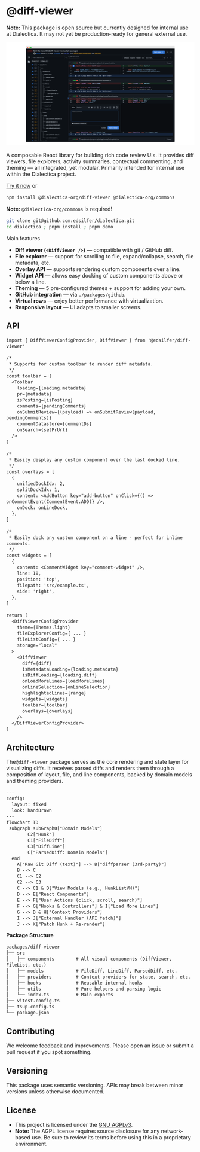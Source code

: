 # @diff-viewer

**Note:** This package is open source but currently designed for internal use at Dialectica. It may not yet be production-ready for general external use.

<p align="center">
  <img src="https://github.com/edsilfer/dialectica/blob/main/packages/diff-viewer/assets/dark-theme-web-split-view.png?raw=true" alt="dialectica diff viewer" style="max-width: 100%; height: auto;">
</p>

A composable React library for building rich code review UIs. It provides diff viewers, file explorers, activity summaries, contextual commenting, and theming — all integrated, yet modular. Primarily intended for internal use within the Dialectica project.

[Try it now](https://edsilfer.github.io/dialectica/) or

```bash
npm install @dialectica-org/diff-viewer @dialectica-org/commons
```
**Note:** `@dialectica-org/commons` is required!

```bash
git clone git@github.com:edsilfer/dialectica.git
cd dialectica ; pnpm install ; pnpm demo
```

Main features

<ul>
  <li><strong>Diff viewer (<code>&lt;DiffViewer /&gt;</code>)</strong> — compatible with git / GitHub diff.</li>
  <li><strong>File explorer</strong> — support for scrolling to file, expand/collapse, search, file metadata, etc.</li>
  <li><strong>Overlay API</strong> — supports rendering custom components over a line.</li>
  <li><strong>Widget API</strong> — allows easy docking of custom components above or below a line.</li>
  <li><strong>Theming</strong> — 5 pre-configured themes + support for adding your own.</li>
  <li><strong>GitHub integration</strong> — via <code>./packages/github</code>.</li>
  <li><strong>Virtual rows</strong> — enjoy better performance with virtualization.</li>
  <li><strong>Responsive layout</strong> — UI adapts to smaller screens.</li>
</ul>

## API

```tsx
import { DiffViewerConfigProvider, DiffViewer } from '@edsilfer/diff-viewer'

/*
 * Supports for custom toolbar to render diff metadata.
 */
const toolbar = (
  <Toolbar
    loading={loading.metadata}
    pr={metadata}
    isPosting={isPosting}
    comments={pendingComments}
    onSubmitReview={(payload) => onSubmitReview(payload, pendingComments)}
    commentDatastore={commentDs}
    onSearch={setPrUrl}
  />
)

/*
 * Easily display any custom component over the last docked line.
 */
const overlays = [
  {
    unifiedDockIdx: 2,
    splitDockIdx: 1,
    content: <AddButton key="add-button" onClick={() => onCommentEvent(CommentEvent.ADD)} />,
    onDock: onLineDock,
  },
]

/*
 * Easily dock any custom component on a line - perfect for inline comments.
 */
const widgets = [
  {
    content: <CommentWidget key="comment-widget" />,
    line: 10,
    position: 'top',
    filepath: 'src/example.ts',
    side: 'right',
  },
]

return (
  <DiffViewerConfigProvider
    theme={Themes.light}
    fileExplorerConfig={ ... }
    fileListConfig={ ... }
    storage="local"
  >
    <DiffViewer
      diff={diff}
      isMetadataLoading={loading.metadata}
      isDiffLoading={loading.diff}
      onLoadMoreLines={loadMoreLines}
      onLineSelection={onLineSelection}
      highlightedLines={range}
      widgets={widgets}
      toolbar={toolbar}
      overlays={overlays}
    />
  </DiffViewerConfigProvider>
)
```

## Architecture

The`@diff-viewer` package serves as the core rendering and state layer for visualizing diffs. It receives parsed diffs and renders them through a composition of layout, file, and line components, backed by domain models and theming providers.

```mermaid
---
config:
  layout: fixed
  look: handDrawn
---
flowchart TD
 subgraph subGraph0["Domain Models"]
        C2["Hunk"]
        C1["FileDiff"]
        C3["DiffLine"]
        C["ParsedDiff: Domain Models"]
  end
    A["Raw Git Diff (text)"] --> B["diffparser (3rd-party)"]
    B --> C
    C1 --> C2
    C2 --> C3
    C --> C1 & D["View Models (e.g., HunkListVM)"]
    D --> E["React Components"]
    E --> F["User Actions (click, scroll, search)"]
    F --> G["Hooks & Controllers"] & I["Load More Lines"]
    G --> D & H["Context Providers"]
    I --> J["External Handler (API fetch)"]
    J --> K["Patch Hunk + Re-render"]
```

**Package Structure**

```
packages/diff-viewer
├── src
│   ├── components        # All visual components (DiffViewer, FileList, etc.)
│   ├── models            # FileDiff, LineDiff, ParsedDiff, etc.
│   ├── providers         # Context providers for state, search, etc.
│   ├── hooks             # Reusable internal hooks
│   ├── utils             # Pure helpers and parsing logic
│   └── index.ts          # Main exports
├── vitest.config.ts
├── tsup.config.ts
└── package.json
```

## Contributing

We welcome feedback and improvements. Please open an issue or submit a pull request if you spot something.

## Versioning

This package uses semantic versioning. APIs may break between minor versions unless otherwise documented.

## License

- This project is licensed under the [GNU AGPLv3](./LICENSE).
- **Note:** The AGPL license requires source disclosure for any network-based use. Be sure to review its terms before using this in a proprietary environment.
